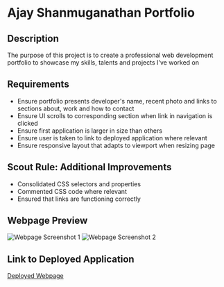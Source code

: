# Ajay Shanmuganathan Portfolio

## Description
The purpose of this project is to create a professional web development portfolio to showcase my skills, talents and projects I've worked on

## Requirements
- Ensure portfolio presents developer's name, recent photo and links to sections about, work and how to contact
- Ensure UI scrolls to corresponding section when link in navigation is clicked
- Ensure first application is larger in size than others
- Ensure user is taken to link to deployed application where relevant
- Ensure responsive layout that adapts to viewport when resizing page

## Scout Rule: Additional Improvements
- Consolidated CSS selectors and properties
- Commented CSS code where relevant
- Ensured that links are functioning correctly

## Webpage Preview
![Webpage Screenshot 1](assets/images/webpage-1.png)
![Webpage Screenshot 2](assets/images/webpage-2.png)

## Link to Deployed Application
[Deployed Webpage](https://ajaycshan.github.io/wk-1-challenge/)
